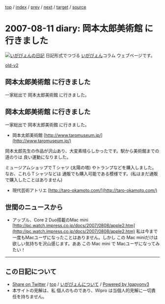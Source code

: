 [top](../index.html) 
 / [index](index.html) 
 / [prev](ig070808.html) 
 / [next](ig070815.html) 
 / [target](http://www.igapyon.jp/igapyon/diary/2007/ig070811.html) 
 / [source](https://github.com/igapyon/diary/blob/master/2007/ig070811.src.md) 

2007-08-11 diary: 岡本太郎美術館 に行きました
=====================================================================================================
[![いがぴょんの日記](http://www.igapyon.jp/igapyon/diary/images/iga200306s.jpg "いがぴょん")](http://www.igapyon.jp/igapyon/diary/memo/memoigapyon.html) 日記形式でつづる [いがぴょん](http://www.igapyon.jp/igapyon/diary/memo/memoigapyon.html)コラム ウェブページです。

[old-v2](ig070811-orig.html)

## 岡本太郎美術館 に行きました

一家総出で 岡本太郎美術館 に行きました。


## 岡本太郎美術館 に行きました

一家総出で 岡本太郎美術館 に行きました。

* 岡本太郎美術館
  [http://www.taromuseum.jp/](http://www.taromuseum.jp/)

岡本太郎先生の作品が沢山あり、大変素晴らしかったです。駅から美術館までの道のりは 良い運動になりました。

ミュージアムショップでＴシャツ (太陽の塔) やトランプなどを購入しました。なお、これらＴシャツなどは 通販でも購入可能である模様です。(私はまだ通販で購入したことはありません)

* 現代芸術アトリエ
  [http://taro-okamoto.com/](http://taro-okamoto.com/)

## 世間のニュースから

* アップル、Core 2 Duo搭載のMac mini
  [http://pc.watch.impress.co.jp/docs/2007/0808/apple2.htm](http://pc.watch.impress.co.jp/docs/2007/0808/apple2.htm)
  私は今まで一度もMacユーザになったことはありません。しかし この Mac miniだけは 欲しい気持ちを沢山感じます。ああ この Mac mini
  で Macユーザになってみたい！


----------------------------------------------------------------------------------------------------

## この日記について

* [Share on Twitter](https://twitter.com/intent/tweet?hashtags=igapyon%2Cdiary%2C%E3%81%84%E3%81%8C%E3%81%B4%E3%82%87%E3%82%93&text=%E5%B2%A1%E6%9C%AC%E5%A4%AA%E9%83%8E%E7%BE%8E%E8%A1%93%E9%A4%A8+%E3%81%AB%E8%A1%8C%E3%81%8D%E3%81%BE%E3%81%97%E3%81%9F&url=http%3A%2F%2Fwww.igapyon.jp%2Figapyon%2Fdiary%2F2007%2Fig070811.html) / [top](../index.html) / [いがぴょんについて](http://www.igapyon.jp/igapyon/diary/memo/memoigapyon.html) / [Powered by Igapyonv3](https://github.com/igapyon/igapyonv3)
* 本サイトの見解は、私 個人のものであり、Wipro は当個人的見解に一切責任を持ちません。 
